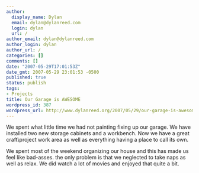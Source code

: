 ```yaml
---
author:
  display_name: Dylan
  email: dylan@dylanreed.com
  login: dylan
  url: /
author_email: dylan@dylanreed.com
author_login: dylan
author_url: /
categories: []
comments: []
date: "2007-05-29T17:01:53Z"
date_gmt: 2007-05-29 23:01:53 -0500
published: true
status: publish
tags:
- Projects
title: Our Garage is AWESOME
wordpress_id: 387
wordpress_url: http://www.dylanreed.org/2007/05/29/our-garage-is-awesome/
---
```


We spent what little time we had not painting fixing up our garage. We have installed two new storage cabinets and a workbench. Now we have a great craft\project work area as well as everything having a place to call its own.

We spent most of the weekend organizing our house and this has made us feel like bad-asses. the only problem is that we neglected to take naps as well as relax. We did watch a lot of movies and enjoyed that quite a bit.
